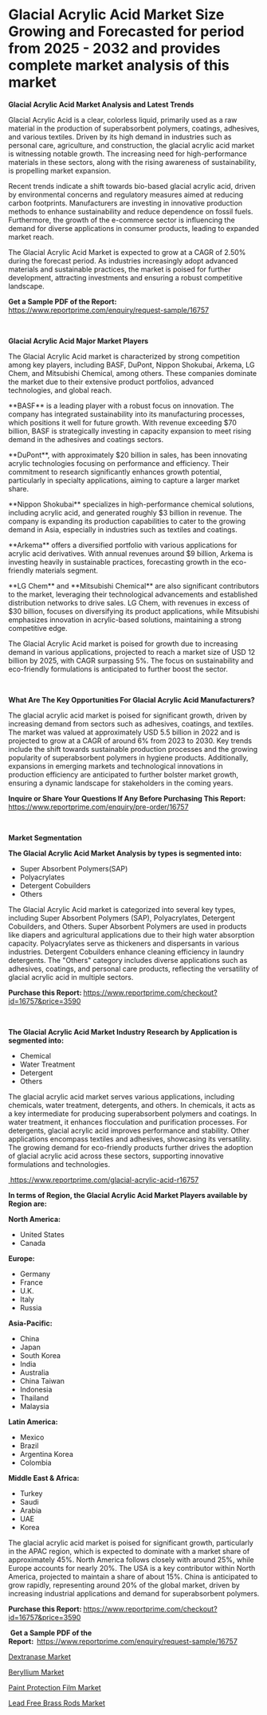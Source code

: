 <p><h1>Glacial Acrylic Acid Market Size Growing and Forecasted for period from 2025 - 2032 and provides complete market analysis of this market</h1></p><p><strong>Glacial Acrylic Acid Market Analysis and Latest Trends</strong></p>
<p><p>Glacial Acrylic Acid is a clear, colorless liquid, primarily used as a raw material in the production of superabsorbent polymers, coatings, adhesives, and various textiles. Driven by its high demand in industries such as personal care, agriculture, and construction, the glacial acrylic acid market is witnessing notable growth. The increasing need for high-performance materials in these sectors, along with the rising awareness of sustainability, is propelling market expansion.</p><p>Recent trends indicate a shift towards bio-based glacial acrylic acid, driven by environmental concerns and regulatory measures aimed at reducing carbon footprints. Manufacturers are investing in innovative production methods to enhance sustainability and reduce dependence on fossil fuels. Furthermore, the growth of the e-commerce sector is influencing the demand for diverse applications in consumer products, leading to expanded market reach.</p><p>The Glacial Acrylic Acid Market is expected to grow at a CAGR of 2.50% during the forecast period. As industries increasingly adopt advanced materials and sustainable practices, the market is poised for further development, attracting investments and ensuring a robust competitive landscape.</p></p>
<p><strong>Get a Sample PDF of the Report:&nbsp;</strong> <a href="https://www.reportprime.com/enquiry/request-sample/16757?utm_campaign=1840&utm_medium=2&utm_source=Github&utm_content=ia&utm_term=18032025&utm_id=glacial-acrylic-acid">https://www.reportprime.com/enquiry/request-sample/16757</a></p>
<p>&nbsp;</p>
<p><strong>Glacial Acrylic Acid Major Market Players</strong></p>
<p><p>The Glacial Acrylic Acid market is characterized by strong competition among key players, including BASF, DuPont, Nippon Shokubai, Arkema, LG Chem, and Mitsubishi Chemical, among others. These companies dominate the market due to their extensive product portfolios, advanced technologies, and global reach.</p><p>**BASF** is a leading player with a robust focus on innovation. The company has integrated sustainability into its manufacturing processes, which positions it well for future growth. With revenue exceeding $70 billion, BASF is strategically investing in capacity expansion to meet rising demand in the adhesives and coatings sectors.</p><p>**DuPont**, with approximately $20 billion in sales, has been innovating acrylic technologies focusing on performance and efficiency. Their commitment to research significantly enhances growth potential, particularly in specialty applications, aiming to capture a larger market share.</p><p>**Nippon Shokubai** specializes in high-performance chemical solutions, including acrylic acid, and generated roughly $3 billion in revenue. The company is expanding its production capabilities to cater to the growing demand in Asia, especially in industries such as textiles and coatings.</p><p>**Arkema** offers a diversified portfolio with various applications for acrylic acid derivatives. With annual revenues around $9 billion, Arkema is investing heavily in sustainable practices, forecasting growth in the eco-friendly materials segment.</p><p>**LG Chem** and **Mitsubishi Chemical** are also significant contributors to the market, leveraging their technological advancements and established distribution networks to drive sales. LG Chem, with revenues in excess of $30 billion, focuses on diversifying its product applications, while Mitsubishi emphasizes innovation in acrylic-based solutions, maintaining a strong competitive edge.</p><p>The Glacial Acrylic Acid market is poised for growth due to increasing demand in various applications, projected to reach a market size of USD 12 billion by 2025, with CAGR surpassing 5%. The focus on sustainability and eco-friendly formulations is anticipated to further boost the sector.</p></p>
<p>&nbsp;</p>
<p><strong>What Are The Key Opportunities For Glacial Acrylic Acid Manufacturers?</strong></p>
<p><p>The glacial acrylic acid market is poised for significant growth, driven by increasing demand from sectors such as adhesives, coatings, and textiles. The market was valued at approximately USD 5.5 billion in 2022 and is projected to grow at a CAGR of around 6% from 2023 to 2030. Key trends include the shift towards sustainable production processes and the growing popularity of superabsorbent polymers in hygiene products. Additionally, expansions in emerging markets and technological innovations in production efficiency are anticipated to further bolster market growth, ensuring a dynamic landscape for stakeholders in the coming years.</p></p>
<p><strong>Inquire or Share Your Questions If Any Before Purchasing This Report:</strong> <a href="https://www.reportprime.com/enquiry/pre-order/16757?utm_campaign=1840&utm_medium=2&utm_source=Github&utm_content=ia&utm_term=18032025&utm_id=glacial-acrylic-acid">https://www.reportprime.com/enquiry/pre-order/16757</a></p>
<p>&nbsp;</p>
<p><strong>Market Segmentation</strong></p>
<p><strong>The Glacial Acrylic Acid Market Analysis by types is segmented into:</strong></p>
<p><ul><li>Super Absorbent Polymers(SAP)</li><li>Polyacrylates</li><li>Detergent Cobuilders</li><li>Others</li></ul></p>
<p><p>The Glacial Acrylic Acid market is categorized into several key types, including Super Absorbent Polymers (SAP), Polyacrylates, Detergent Cobuilders, and Others. Super Absorbent Polymers are used in products like diapers and agricultural applications due to their high water absorption capacity. Polyacrylates serve as thickeners and dispersants in various industries. Detergent Cobuilders enhance cleaning efficiency in laundry detergents. The "Others" category includes diverse applications such as adhesives, coatings, and personal care products, reflecting the versatility of glacial acrylic acid in multiple sectors.</p></p>
<p><strong>Purchase this Report:&nbsp;</strong><a href="https://www.reportprime.com/checkout?id=16757&price=3590&utm_campaign=1840&utm_medium=2&utm_source=Github&utm_content=ia&utm_term=18032025&utm_id=glacial-acrylic-acid">https://www.reportprime.com/checkout?id=16757&price=3590</a></p>
<p>&nbsp;</p>
<p><strong>The Glacial Acrylic Acid Market Industry Research by Application is segmented into:</strong></p>
<p><ul><li>Chemical</li><li>Water Treatment</li><li>Detergent</li><li>Others</li></ul></p>
<p><p>The glacial acrylic acid market serves various applications, including chemicals, water treatment, detergents, and others. In chemicals, it acts as a key intermediate for producing superabsorbent polymers and coatings. In water treatment, it enhances flocculation and purification processes. For detergents, glacial acrylic acid improves performance and stability. Other applications encompass textiles and adhesives, showcasing its versatility. The growing demand for eco-friendly products further drives the adoption of glacial acrylic acid across these sectors, supporting innovative formulations and technologies.</p></p>
<p><a href="https://www.reportprime.com/glacial-acrylic-acid-r16757?utm_campaign=1840&utm_medium=2&utm_source=Github&utm_content=ia&utm_term=18032025&utm_id=glacial-acrylic-acid">&nbsp;https://www.reportprime.com/glacial-acrylic-acid-r16757</a></p>
<p><strong>In terms of Region, the Glacial Acrylic Acid Market Players available by Region are:</strong></p>
<p>
    <p> <strong> North America: </strong>
        <ul>
            <li>United States</li>
            <li>Canada</li>
        </ul>
        </p> 
    <p> <strong> Europe: </strong>
        <ul>
            <li>Germany</li>
            <li>France</li>
            <li>U.K.</li>
            <li>Italy</li>
            <li>Russia</li>
        </ul>
        </p> 
    <p> <strong> Asia-Pacific: </strong>
        <ul>
            <li>China</li>
            <li>Japan</li>
            <li>South Korea</li>
            <li>India</li>
            <li>Australia</li>
            <li>China Taiwan</li>
            <li>Indonesia</li>
            <li>Thailand</li>
            <li>Malaysia</li>
        </ul>
        </p> 
    <p> <strong> Latin America: </strong>
        <ul>
            <li>Mexico</li>
            <li>Brazil</li>
            <li>Argentina Korea</li>
            <li>Colombia</li>
        </ul>
        </p> 
    <p> <strong> Middle East & Africa: </strong>
        <ul>
            <li>Turkey</li>
            <li>Saudi</li>
            <li>Arabia</li>
            <li>UAE</li>
            <li>Korea</li>
        </ul>
    </p>
    </p>
<p><p>The glacial acrylic acid market is poised for significant growth, particularly in the APAC region, which is expected to dominate with a market share of approximately 45%. North America follows closely with around 25%, while Europe accounts for nearly 20%. The USA is a key contributor within North America, projected to maintain a share of about 15%. China is anticipated to grow rapidly, representing around 20% of the global market, driven by increasing industrial applications and demand for superabsorbent polymers.</p></p>
<p><strong>Purchase this Report: </strong><a href="https://www.reportprime.com/checkout?id=16757&price=3590&utm_campaign=1840&utm_medium=2&utm_source=Github&utm_content=ia&utm_term=18032025&utm_id=glacial-acrylic-acid">https://www.reportprime.com/checkout?id=16757&price=3590</a></p>
<p>&nbsp;<strong>Get a Sample PDF of the Report:&nbsp;&nbsp;</strong><a href="https://www.reportprime.com/enquiry/request-sample/16757?utm_campaign=1840&utm_medium=2&utm_source=Github&utm_content=ia&utm_term=18032025&utm_id=glacial-acrylic-acid">https://www.reportprime.com/enquiry/request-sample/16757</a></p>
<p><strong></strong></p>
<p><p><a href="https://github.com/arionmp/Market-Research-Report-List-5/blob/main/dextranase-market.md?utm_campaign=1840&utm_medium=2&utm_source=Github&utm_content=ia&utm_term=18032025&utm_id=glacial-acrylic-acid">Dextranase Market</a></p><p><a href="https://github.com/maikefelanc3/Market-Research-Report-List-1/blob/main/beryllium-market.md?utm_campaign=1840&utm_medium=2&utm_source=Github&utm_content=ia&utm_term=18032025&utm_id=glacial-acrylic-acid">Beryllium Market</a></p><p><a href="https://github.com/shiahbuyerin/Market-Research-Report-List-1/blob/main/paint-protection-film-market.md?utm_campaign=1840&utm_medium=2&utm_source=Github&utm_content=ia&utm_term=18032025&utm_id=glacial-acrylic-acid">Paint Protection Film Market</a></p><p><a href="https://github.com/fahieraudau9/Market-Research-Report-List-1/blob/main/lead-free-brass-rods-market.md?utm_campaign=1840&utm_medium=2&utm_source=Github&utm_content=ia&utm_term=18032025&utm_id=glacial-acrylic-acid">Lead Free Brass Rods Market</a></p></p>